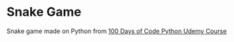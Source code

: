 # Snake Game
Snake game made on Python from [100 Days of Code Python Udemy Course](https://www.udemy.com/course/100-days-of-code/)
